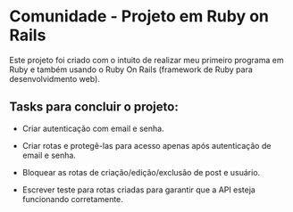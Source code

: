# Comunidade - Projeto em Ruby on Rails

Este projeto foi criado com o intuito de realizar meu primeiro programa em Ruby e também usando o Ruby On Rails (framework de Ruby para desenvolvidmento web).
## Tasks para concluir o projeto:
- Criar autenticação com email e senha.

- Criar rotas e protegê-las para acesso apenas após autenticação de email e senha.

- Bloquear as rotas de criação/edição/exclusão de post e usuário.

- Escrever teste para rotas criadas para garantir que a API esteja funcionando corretamente.